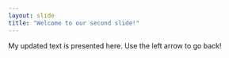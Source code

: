 ```yaml
---
layout: slide
title: "Welcome to our second slide!"
---
```

My updated text is presented here.
Use the left arrow to go back!
